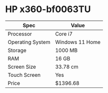 # HP x360-bf0063TU

| Spec | Value |
|---|---|
| Processor | Core i7 |
| Operating System | Windows 11 Home |
| Storage | 1000 MB |
| RAM | 16 GB |
| Screen Size | 33.78 cm |
| Touch Screen | Yes |
| Price | $1396.68 |
